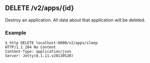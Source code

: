 ## DELETE /v2/apps/{id}

Destroy an application. All data about that application will be deleted.

### Example

    $ http DELETE localhost:8080/v2/apps/sleep
    HTTP/1.1 204 No Content
    Content-Type: application/json
    Server: Jetty(8.1.11.v20130520)
